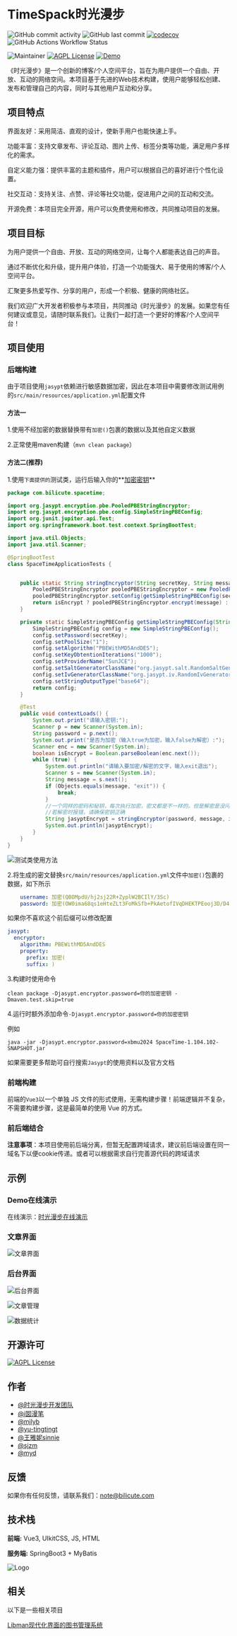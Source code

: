 # TimeSpack时光漫步

![GitHub commit activity](https://img.shields.io/github/commit-activity/m/i-NMB/TimeSpack)    ![GitHub last commit](https://img.shields.io/github/last-commit/i-NMB/TimeSpack)    [![codecov](https://img.shields.io/codecov/c/github/i-NMB/TimeSpack?token=XJO3VTB6WE&logo=codecov&logoColor=%23F01F7A&logoSize=auto&label=Codecov&color=%23ea5455)](https://codecov.io/github/i-NMB/TimeSpack)    ![GitHub Actions Workflow Status](https://img.shields.io/github/actions/workflow/status/i-NMB/TimeSpack/ci.yml)

![Maintainer](https://img.shields.io/badge/maintainer-i%E5%9B%A1%E6%BC%AB%E7%AC%94-%23f38181?style=flat&link=https%3A%2F%2Fi-nmb.cn)    [![AGPL License](https://badgen.net/github/license/i-NMB/TimeSpack)](http://www.gnu.org/licenses/agpl-3.0)    [![Demo](https://img.shields.io/badge/Demo-time.bilicute.com-%2311999e?style=flat)](https://time.bilicute.com)

《时光漫步》是一个创新的博客/个人空间平台，旨在为用户提供一个自由、开放、互动的网络空间。本项目基于先进的Web技术构建，使用户能够轻松创建、发布和管理自己的内容，同时与其他用户互动和分享。

## 项目特点

界面友好：采用简洁、直观的设计，使新手用户也能快速上手。

功能丰富：支持文章发布、评论互动、图片上传、标签分类等功能，满足用户多样化的需求。

自定义能力强：提供丰富的主题和插件，用户可以根据自己的喜好进行个性化设置。

社交互动：支持关注、点赞、评论等社交功能，促进用户之间的互动和交流。

开源免费：本项目完全开源，用户可以免费使用和修改，共同推动项目的发展。

## 项目目标

为用户提供一个自由、开放、互动的网络空间，让每个人都能表达自己的声音。

通过不断优化和升级，提升用户体验，打造一个功能强大、易于使用的博客/个人空间平台。

汇聚更多热爱写作、分享的用户，形成一个积极、健康的网络社区。

我们欢迎广大开发者积极参与本项目，共同推动《时光漫步》的发展。如果您有任何建议或意见，请随时联系我们。让我们一起打造一个更好的博客/个人空间平台！

## 项目使用

### 后端构建

由于项目使用`jasypt`依赖进行敏感数据加密，因此在本项目中需要修改测试用例的`src/main/resources/application.yml`配置文件

#### 方法一

1.使用不经加密的数据替换带有`加密()`包裹的数据以及其他自定义数据

2.正常使用maven构建（`mvn clean package`）

#### 方法二(推荐)

1.使用`下面提供的`测试类，运行后输入你的**<u>加密密钥</u>**

```java
package com.bilicute.spacetime;

import org.jasypt.encryption.pbe.PooledPBEStringEncryptor;
import org.jasypt.encryption.pbe.config.SimpleStringPBEConfig;
import org.junit.jupiter.api.Test;
import org.springframework.boot.test.context.SpringBootTest;

import java.util.Objects;
import java.util.Scanner;

@SpringBootTest
class SpaceTimeApplicationTests {


    public static String stringEncryptor(String secretKey, String message, boolean isEncrypt) {
        PooledPBEStringEncryptor pooledPBEStringEncryptor = new PooledPBEStringEncryptor();
        pooledPBEStringEncryptor.setConfig(getSimpleStringPBEConfig(secretKey));
        return isEncrypt ? pooledPBEStringEncryptor.encrypt(message) : pooledPBEStringEncryptor.decrypt(message);
    }

    private static SimpleStringPBEConfig getSimpleStringPBEConfig(String secretKey) {
        SimpleStringPBEConfig config = new SimpleStringPBEConfig();
        config.setPassword(secretKey);
        config.setPoolSize("1");
        config.setAlgorithm("PBEWithMD5AndDES");
        config.setKeyObtentionIterations("1000");
        config.setProviderName("SunJCE");
        config.setSaltGeneratorClassName("org.jasypt.salt.RandomSaltGenerator");
        config.setIvGeneratorClassName("org.jasypt.iv.RandomIvGenerator");
        config.setStringOutputType("base64");
        return config;
    }

    @Test
    public void contextLoads() {
        System.out.print("请输入密钥:");
        Scanner p = new Scanner(System.in);
        String password = p.next();
        System.out.print("是否为加密（输入true为加密，输入false为解密）:");
        Scanner enc = new Scanner(System.in);
        boolean isEncrypt = Boolean.parseBoolean(enc.next());
        while (true) {
            System.out.println("请输入要加密/解密的文字，输入exit退出");
            Scanner s = new Scanner(System.in);
            String message = s.next();
            if (Objects.equals(message, "exit")) {
                break;
            }
            //一个同样的密码和秘钥，每次执行加密，密文都是不一样的。但是解密是没问题的。
            //若解密时报错，请确保密钥正确
            String jasyptEncrypt = stringEncryptor(password, message, isEncrypt);
            System.out.println(jasyptEncrypt);
        }
    }
}

```

![测试类使用方法](https://img1.i-nmb.cn/img/image-20240729112152900.png)

2.将生成的密文替换`src/main/resources/application.yml`文件中`加密()`包裹的数据，如下所示

```yaml
    username: 加密(QBOMpdU/hj2sj22R+ZyplW2BCIlY/3Sc)
    password: 加密(OW0ima68qs1eHteZLt3FoMkSfb+PkAetofIVqDHEKTPEooj3D/D4mg==)
```

如果你不喜欢这个前后缀可以修改配置

```yaml
jasypt:
  encryptor:
    algorithm: PBEWithMD5AndDES
    property:
      prefix: 加密(
      suffix: )
```

3.构建时使用命令

```shell
clean package -Djasypt.encryptor.password=你的加密密钥 -Dmaven.test.skip=true
```

4.运行时额外添加命令`-Djasypt.encryptor.password=你的加密密钥`

例如

```shell
java -jar -Djasypt.encryptor.password=xbmu2024 SpaceTime-1.104.102-SNAPSHOT.jar
```

如果需要更多帮助可自行搜索`Jasypt`的使用资料以及官方文档

### 前端构建

前端的`Vue3`以一个单独 JS 文件的形式使用，无需构建步骤！前端逻辑并不复杂，不需要构建步骤，这是最简单的使用 Vue 的方式。

### 前后端结合

**注意事项**：本项目使用前后端分离，但暂无配置跨域请求，建议前后端设置在同一域名下以便cookie传递。或者可以根据需求自行完善源代码的跨域请求

## 示例

### Demo在线演示

在线演示：[时光漫步在线演示](https://time.bilicute.com)

### 文章界面

![文章界面](https://img1.i-nmb.cn/img/image-20240729115134345.png)

### 后台界面

![后台界面](https://img1.i-nmb.cn/img/image-20240729114558786.png)

![文章管理](https://img1.i-nmb.cn/img/image-20240729114754792.png)

![数据统计](https://img1.i-nmb.cn/img/image-20240729114955229.png)



## 开源许可

[![AGPL License](https://img.shields.io/badge/license-AGPL-blue.svg)](http://www.gnu.org/licenses/agpl-3.0)

## 作者

- [@时光漫步开发团队](https://gitee.com/TimeSpack)
- [@i囡漫笔](https://gitee.com/inmb)
- [@mjlyb](https://gitee.com/mjlyb)
- [@yu-tingtingt](https://gitee.com/yu-tingtingt)
- [@王雅妮sinnie](https://gitee.com/wang-yani-sinie)
- [@sjzm](https://gitee.com/sjzm)
- [@myd](https://gitee.com/myd1145)

## 反馈

如果你有任何反馈，请联系我们：note@bilicute.com



## 技术栈

**前端:** Vue3, UIkitCSS, JS, HTML

**服务端:** SpringBoot3 + MyBatis

![Logo](https://time.bilicute.com/img/logo.png)

## 相关

以下是一些相关项目

[Libman现代化界面的图书管理系统](https://gitee.com/inmb/libman)


